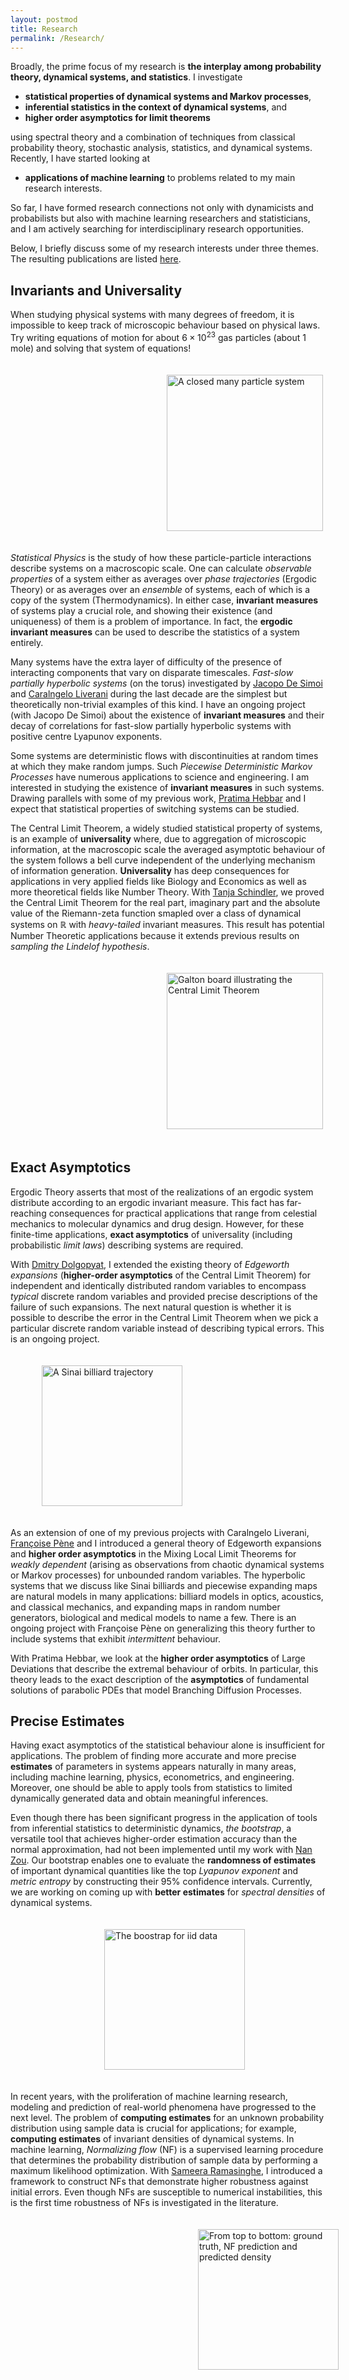 ```yaml
---
layout: postmod      
title: Research              
permalink: /Research/          
---
```

Broadly, the prime focus of my research is <b>the interplay among probability theory, dynamical systems, and statistics</b>. I investigate 
- <b>statistical properties of dynamical systems and Markov processes</b>,
- <b>inferential statistics in the context of dynamical systems</b>, and 
- <b>higher order asymptotics for limit theorems</b>   

using spectral theory and a combination of techniques from classical probability theory, stochastic analysis, statistics, and dynamical systems. Recently, I have started looking at      
- <b>applications of machine learning</b> to problems related to my main research interests. 

So far, I have formed research connections not only with dynamicists and probabilists but also with machine learning researchers and statisticians, and I am actively searching for interdisciplinary research opportunities.

Below, I briefly discuss some of my research interests under three themes. The resulting publications are listed [here](https://kasun-fernando.github.io/personal-webpage/Publications/).

## Invariants and Universality
When studying physical systems with many degrees of freedom, it is impossible to keep track of microscopic behaviour based on physical laws. Try writing equations of motion for about $6 \times 10^{23}$ gas particles (about 1 mole) and solving that system of equations!

<img src="https://cosmolearning.org/images_dir/courses/618/profile-thumbnail-w300.jpg" height="250" align="center" hspace="250" vspace="20" title="A closed many particle system"/>
        
_Statistical Physics_ is the study of how these particle-particle interactions describe systems on a macroscopic scale. One can calculate _observable properties_ of a system either as averages over _phase trajectories_ (Ergodic Theory) or as averages over an _ensemble_ of systems, each of which is a copy of the system (Thermodynamics). In either case, **invariant measures** of systems play a crucial role, and showing their existence (and uniqueness) of them is a problem of importance. In fact, the **ergodic invariant measures** can be used to describe the statistics of a system entirely.  

Many systems have the extra layer of difficulty of the presence of interacting components that vary on disparate timescales. _Fast-slow partially hyperbolic systems_ (on the torus) investigated by [Jacopo De Simoi](https://www.math.toronto.edu/jacopods/) and [Caralngelo Liverani](https://www.mat.uniroma2.it/~liverani/) during the last decade are the simplest but theoretically non-trivial examples of this kind. I have an ongoing project (with Jacopo De Simoi) about the existence of **invariant measures** and their decay of correlations for fast-slow partially hyperbolic systems with positive centre Lyapunov exponents. 

Some systems are deterministic flows with discontinuities at random times at which they make random jumps. Such _Piecewise Deterministic Markov Processes_ have numerous applications to science and engineering. I am interested in studying the existence of **invariant measures** in such systems. Drawing parallels with some of my previous work, [Pratima Hebbar](https://sites.google.com/view/pratimahebbar/home) and I expect that statistical properties of switching systems can be studied.

The Central Limit Theorem, a widely studied statistical property of systems, is an example of **universality** where, due to aggregation of microscopic information, at the macroscopic scale the averaged asymptotic behaviour of the system follows a bell curve independent of the underlying mechanism of information generation. **Universality** has deep consequences for applications in very applied fields like Biology and Economics as well as more theoretical fields like Number Theory. With [Tanja Schindler](https://sites.google.com/a/sns.it/tschindler/), we proved the Central Limit Theorem for the real part, imaginary part and the absolute value of the Riemann-zeta function smapled over a class of dynamical systems on $\mathbb{R}$ with _heavy-tailed_ invariant measures. This result has potential Number Theoretic applications because it extends previous results on _sampling the Lindelof hypothesis_.

<img src="https://www.alanzucconi.com/wp-content/uploads/2015/05/galton-board.jpg" height="250" align="center" hspace="250" vspace="20" title="Galton board illustrating the Central Limit Theorem"/>

## Exact Asymptotics
Ergodic Theory asserts that most of the realizations of an ergodic system distribute according to an ergodic invariant measure. This fact has far-reaching consequences for practical applications that range from celestial mechanics to molecular dynamics and drug design. However, for these finite-time applications, **exact asymptotics** of universality (including probabilistic _limit laws_) describing systems are required. 

With [Dmitry Dolgopyat](https://www.math.umd.edu/~dolgop/), I extended the existing theory of _Edgeworth expansions_ (**higher-order asymptotics** of the Central Limit Theorem) for independent and identically distributed random variables to encompass _typical_ discrete random variables and provided precise descriptions of the failure of such expansions. The next natural question is whether it is possible to describe the error in the Central Limit Theorem when we pick a particular discrete random variable instead of describing typical errors. This is an ongoing project.

<img src="https://cdn-thumbs.imagevenue.com/2b/d9/fd/ME15BEQ2_t.png" height="225" align="center" hspace="50" vspace="20" title="A Sinai billiard trajectory"/>

As an extension of one of my previous projects with Caralngelo Liverani, [Fran&ccedil;oise P&egrave;ne](http://lmba.math.univ-brest.fr/perso/francoise.pene/) and I introduced a general theory of Edgeworth expansions and **higher order asymptotics** in the Mixing Local Limit Theorems for _weakly dependent_ (arising as observations from chaotic dynamical systems or Markov processes) for unbounded random variables. The hyperbolic systems that we discuss like Sinai billiards and piecewise expanding maps are natural models in many applications: billiard models in optics, acoustics, and classical mechanics, and expanding maps in random number generators, biological and medical models to name a few. There is an ongoing project with Fran&ccedil;oise P&egrave;ne on generalizing this theory further to include systems that exhibit _intermittent_ behaviour. 

With Pratima Hebbar, we look at the **higher order asymptotics** of Large Deviations that describe the extremal behaviour of orbits. In particular, this theory leads to the exact description of the **asymptotics** of fundamental solutions of parabolic PDEs that model Branching Diffusion Processes.   

## Precise Estimates
Having exact asymptotics of the statistical behaviour alone is insufficient for applications. The problem of finding more accurate and more precise **estimates** of parameters in systems appears naturally in many areas, including machine learning, physics, econometrics, and engineering. Moreover, one should be able to apply tools from statistics to limited dynamically generated data and obtain meaningful inferences.   

Even though there has been significant progress in the application of tools from inferential statistics to deterministic dynamics, _the bootstrap_, a versatile tool that achieves higher-order estimation accuracy than the normal approximation, had not been implemented until my work with [Nan Zou](https://sites.google.com/site/nzoupersonal/home). Our bootstrap enables one to evaluate the **randomness of estimates** of important dynamical quantities like the top _Lyapunov exponent_ and _metric entropy_ by constructing their 95% confidence intervals. Currently, we are working on coming up with **better estimates** for _spectral densities_ of dynamical systems. 

<img src="https://i.ibb.co/G3VqRDG/bootstrap.png" align="center" height="225" hspace="150" vspace="20" title="The boostrap for iid data"/>

In recent years, with the proliferation of machine learning research, modeling and prediction of real-world phenomena have progressed to the next level. The problem of **computing estimates** for an unknown probability distribution using sample data is crucial for applications; for example, **computing estimates** of invariant densities of dynamical systems. In machine learning, _Normalizing flow_ (NF) is a supervised learning procedure that determines the probability distribution of sample data by performing a maximum likelihood optimization. With [Sameera Ramasinghe](https://www.linkedin.com/in/sameeraramasinghe/), I introduced a framework to construct NFs that demonstrate higher robustness against initial errors. Even though NFs are susceptible to numerical instabilities, this is the first time robustness of NFs is investigated in the literature. 

<img src="https://cdn-thumbs.imagevenue.com/0f/c8/7d/ME15BEQ6_t.png" align="center" height="225" hspace="300" vspace="20" title="From top to bottom: ground truth, NF prediction and predicted density"/>

<!--
<img src="https://miro.medium.com/max/2648/1*SgeDm_wb2QNSF0CSYVmhuw.jpeg" align="center" height="225" hspace="250" vspace="20" title="The boostrap for iid data"/>
<img src="https://cdn-thumbs.imagevenue.com/5a/85/f4/ME15BEQ1_t.png" align="center" 
     height="225" hspace="100" vspace="20"/>  
<img src="https://cdn-thumbs.imagevenue.com/f5/31/c3/ME15BEQ7_t.png" align="left" height="120" hspace="20" vspace="50"/>
---
**Failure of Edegworth expansions in the discrete iid setting**           
<font size = "3">Collaborator: Dmitry Dolgopyat</font>
---
**Existence of Edgeworth expansions for weakly dependent random variables**          
<font size = "3">Collaborators: Carlangelo Liverani, Fran&ccedil;oise P&egrave;ne</font>
---
**Exact Large deviation asymptotics for weakly dependent random variables**           
<font size = "3">Collaborator: Pratima Hebbar</font>
---
**Adapting the bootstrap for dynamically generated data**        
<font size = "3">Collaborator: Nan Zou</font>
---
**Estimating entropy of continued fraction expansions**             
<font size = "3">Collaborators: Seulbee Lee, Stafano Marmi</font>
---
**Estimating data distirbutions via normalizing flows**            
<font size = "3">Collaborator: Sameera Ramasinghe</font>
---
**Statistics of Riemann-zeta function sampled over chaotic systems**            
<font size = "3">Collaborators: Tanja Schindler</font>
---
**Invariant measures for deterministic fast-slow systems**            
<font size = "3">Collaborator: Jacopo De Simoi</font>
---

 <details open>
<summary><b>Error terms in the local and the central limit theorem for weakly dependent random variables</b></summary>     
  
(Dynamical Systems and Stochastic Processes)<br><br>In applications, the dynamically generated data available to us are always finite-time observations. Hence, one key problem is to control the error of approximation of asymptotic behaviour. When the observations are independent identically distributed (iid), a uniform asymptotic expansion called the Edgeworth Expansion is used to describe the error of normal approximation in the Central Limit Theorem (CLT). Since sequences of experimental observations are never iid, we introduced a general theory of Edgeworth expansions for weakly dependent (possibly unbounded) random variables.<br><br>
As a direct application of this theory, we obtain error estimates of the CLTs for a large class of hyperbolic dynamical systems and Markov chains. The hyperbolic systems that we discuss like Sinai billiards and piecewise expanding maps are natural models in many applications like billiard models in optics, acoustics and classical mechanics, and expanding maps in random number generators, biological and medical models to name a few.<br><br>
There are many unsolved problems in this direction. There are interesting examples of non-Gaussian stable laws in dynamical systems. Is it possible to describe the error terms in other stable laws? Earlier, we were able to obtain exact limit theorems for random matrix product -->
